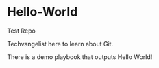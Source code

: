 # Hello-World
Test Repo

Techvangelist here to learn about Git.

There is a demo playbook that outputs Hello World!
